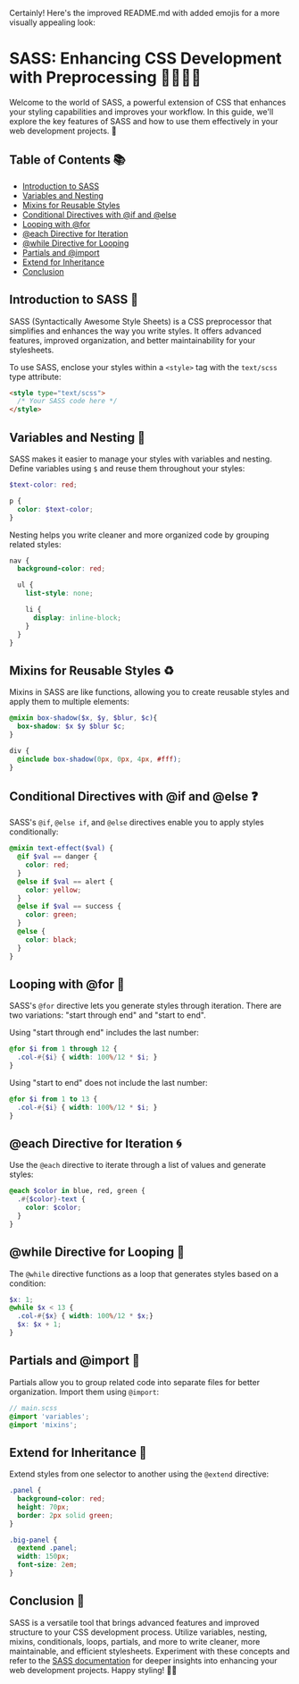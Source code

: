 Certainly! Here's the improved README.md with added emojis for a more visually appealing look:

# SASS: Enhancing CSS Development with Preprocessing 👩‍🎨👨‍🎨

Welcome to the world of SASS, a powerful extension of CSS that enhances your styling capabilities and improves your workflow. In this guide, we'll explore the key features of SASS and how to use them effectively in your web development projects. 🚀

## Table of Contents 📚

- [Introduction to SASS](#introduction-to-sass)
- [Variables and Nesting](#variables-and-nesting)
- [Mixins for Reusable Styles](#mixins-for-reusable-styles)
- [Conditional Directives with @if and @else](#conditional-directives-with-if-and-else)
- [Looping with @for](#looping-with-for)
- [@each Directive for Iteration](#each-directive-for-iteration)
- [@while Directive for Looping](#while-directive-for-looping)
- [Partials and @import](#partials-and-import)
- [Extend for Inheritance](#extend-for-inheritance)
- [Conclusion](#conclusion)

## Introduction to SASS 🌟

SASS (Syntactically Awesome Style Sheets) is a CSS preprocessor that simplifies and enhances the way you write styles. It offers advanced features, improved organization, and better maintainability for your stylesheets.

To use SASS, enclose your styles within a `<style>` tag with the `text/scss` type attribute:

```html
<style type="text/scss">
  /* Your SASS code here */
</style>
```

## Variables and Nesting 🎨

SASS makes it easier to manage your styles with variables and nesting. Define variables using `$` and reuse them throughout your styles:

```scss
$text-color: red;

p {
  color: $text-color;
}
```

Nesting helps you write cleaner and more organized code by grouping related styles:

```scss
nav {
  background-color: red;

  ul {
    list-style: none;

    li {
      display: inline-block;
    }
  }
}
```

## Mixins for Reusable Styles ♻️

Mixins in SASS are like functions, allowing you to create reusable styles and apply them to multiple elements:

```scss
@mixin box-shadow($x, $y, $blur, $c){ 
  box-shadow: $x $y $blur $c;
}

div {
  @include box-shadow(0px, 0px, 4px, #fff);
}
```

## Conditional Directives with @if and @else ❓

SASS's `@if`, `@else if`, and `@else` directives enable you to apply styles conditionally:

```scss
@mixin text-effect($val) {
  @if $val == danger {
    color: red;
  }
  @else if $val == alert {
    color: yellow;
  }
  @else if $val == success {
    color: green;
  }
  @else {
    color: black;
  }
}
```

## Looping with @for 🔁

SASS's `@for` directive lets you generate styles through iteration. There are two variations: "start through end" and "start to end".

Using "start through end" includes the last number:

```scss
@for $i from 1 through 12 {
  .col-#{$i} { width: 100%/12 * $i; }
}
```

Using "start to end" does not include the last number:

```scss
@for $i from 1 to 13 {
  .col-#{$i} { width: 100%/12 * $i; }
}
```

## @each Directive for Iteration 🌀

Use the `@each` directive to iterate through a list of values and generate styles:

```scss
@each $color in blue, red, green {
  .#{$color}-text {
    color: $color;
  }
}
```

## @while Directive for Looping 🔄

The `@while` directive functions as a loop that generates styles based on a condition:

```scss
$x: 1;
@while $x < 13 {
  .col-#{$x} { width: 100%/12 * $x;}
  $x: $x + 1;
}
```

## Partials and @import 📁

Partials allow you to group related code into separate files for better organization. Import them using `@import`:

```scss
// main.scss
@import 'variables';
@import 'mixins';
```

## Extend for Inheritance 🧬

Extend styles from one selector to another using the `@extend` directive:

```scss
.panel {
  background-color: red;
  height: 70px;
  border: 2px solid green;
}

.big-panel {
  @extend .panel;
  width: 150px;
  font-size: 2em;
}
```

## Conclusion 🎉

SASS is a versatile tool that brings advanced features and improved structure to your CSS development process. Utilize variables, nesting, mixins, conditionals, loops, partials, and more to write cleaner, more maintainable, and efficient stylesheets. Experiment with these concepts and refer to the [SASS documentation](https://sass-lang.com/documentation) for deeper insights into enhancing your web development projects. Happy styling! 🎨✨